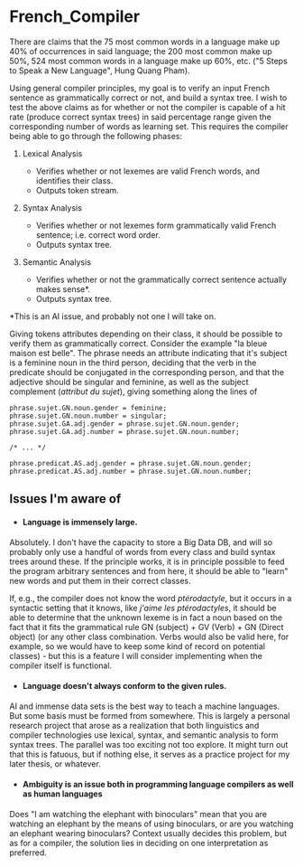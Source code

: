 # French_Compiler

There are claims that the 75 most common words in a language make up 40% of occurrences in said language; the 200 most common make up 50%, 524 most common words in a language make up 60%, etc. ("5 Steps to Speak a New Language", Hung Quang Pham).

Using general compiler principles, my goal is to verify an input French sentence as grammatically correct or not, and build a syntax tree. 
I wish to test the above claims as for whether or not the compiler is capable of a hit rate (produce correct syntax trees) in said percentage range given the corresponding number of words as learning set. 
This requires the compiler being able to go through the following phases:

1. Lexical Analysis
	- Verifies whether or not lexemes are valid French words, and identifies their class.
	- Outputs token stream.

2. Syntax Analysis
	- Verifies whether or not lexemes form grammatically valid French sentence; i.e. correct word order.
	- Outputs syntax tree.

3. Semantic Analysis
	- Verifies whether or not the grammatically correct sentence actually makes sense*.
	- Outputs syntax tree.

*This is an AI issue, and probably not one I will take on.

Giving tokens attributes depending on their class, it should be possible to verify them as grammatically correct.
Consider the example "la bleue maison est belle". The phrase needs an attribute indicating that it's subject is a feminine noun in the third person, deciding that the verb in the predicate should be conjugated in the corresponding person, and that the adjective should be singular and feminine, as well as the subject complement (*attribut du sujet*), giving something along the lines of 

```
phrase.sujet.GN.noun.gender = feminine;
phrase.sujet.GN.noun.number = singular;
phrase.sujet.GA.adj.gender = phrase.sujet.GN.noun.gender;
phrase.sujet.GA.adj.number = phrase.sujet.GN.noun.number;

/* ... */

phrase.predicat.AS.adj.gender = phrase.sujet.GN.noun.gender;
phrase.predicat.AS.adj.number = phrase.sujet.GN.noun.number;

```

## Issues I'm aware of

- #### Language is immensely large. 
Absolutely. I don't have the capacity to store a Big Data DB, and will so probably only use a handful of words from every class and build syntax trees around these. If the principle works, it is in principle possible to feed the program arbitrary sentences and from here, it should be able to "learn" new words and put them in their correct classes. 

If, e.g., the compiler does not know the word *ptérodactyle*, but it occurs in a syntactic setting that it knows, like *j'aime les ptérodactyles*, it should be able to determine that the unknown lexeme is in fact a noun based on the fact that it fits the grammatical rule GN (subject) + GV (Verb) + GN (Direct object) (or any other class combination. Verbs would also be valid here, for example, so we would have to keep some kind of record on potential classes) - but this is a feature I will consider implementing when the compiler itself is functional.

- #### Language doesn't always conform to the given rules.
AI and immense data sets is the best way to teach a machine languages. But some basis must be formed from somewhere. This is largely a personal research project that arose as a realization that both linguistics and compiler technologies use lexical, syntax, and semantic analysis to form syntax trees. The parallel was too exciting not too explore. It might turn out that this is fatuous, but if nothing else, it serves as a practice project for my later thesis, or whatever.

- #### Ambiguity is an issue both in programming language compilers as well as human languages
Does "I am watching the elephant with binoculars" mean that you are watching an elephant by the means of using binoculars, or are you watching an elephant wearing binoculars? Context usually decides this problem, but as for a compiler, the solution lies in deciding on one interpretation as preferred.